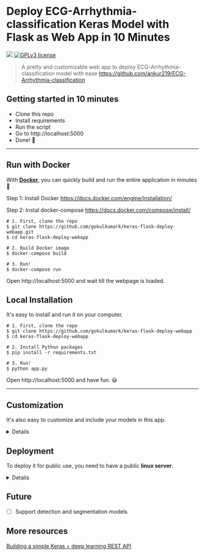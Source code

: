 # Deploy ECG-Arrhythmia-classification Keras Model with Flask as Web App in 10 Minutes

[![](https://img.shields.io/badge/python-3.5%2B-green.svg)]()
[![GPLv3 license](https://img.shields.io/badge/License-GPLv3-blue.svg)](http://perso.crans.org/besson/LICENSE.html)

> A pretty and customizable web app to deploy ECG-Arrhythmia-classification model with ease
https://github.com/ankur219/ECG-Arrhythmia-classification

## Getting started in 10 minutes

- Clone this repo 
- Install requirements
- Run the script
- Go to http://localhost:5000
- Done! :tada:

------------------

## Run with Docker

With **[Docker](https://www.docker.com)**, you can quickly build and run the entire application in minutes :whale:

Step 1: Install Docker https://docs.docker.com/engine/installation/

Step 2: Instal docker-compose https://docs.docker.com/compose/install/
```shell
# 1. First, clone the repo
$ git clone https://github.com/gokulkumark/keras-flask-deploy-webapp.git
$ cd keras-flask-deploy-webapp

# 2. Build Docker image
$ docker-compose build

# 3. Run!
$ docker-compose run
```

Open http://localhost:5000 and wait till the webpage is loaded.

## Local Installation

It's easy to install and run it on your computer.

```shell
# 1. First, clone the repo
$ git clone https://github.com/gokulkumark/keras-flask-deploy-webapp
$ cd keras-flask-deploy-webapp

# 2. Install Python packages
$ pip install -r requirements.txt

# 3. Run!
$ python app.py
```

Open http://localhost:5000 and have fun. :smiley:

------------------

## Customization

It's also easy to customize and include your models in this app.

<details>
 <summary>Details</summary>

### Use your own model

Place your trained `.h5` file saved by `model.save()` under models directory.

Check the [commented code](https://github.com/mtobeiyf/keras-flask-deploy-webapp/blob/master/app.py#L37) in app.py.

### Use other pre-trained model

See [Keras applications](https://keras.io/applications/) for more available models such as DenseNet, MobilNet, NASNet, etc.

Check [this section](https://github.com/mtobeiyf/keras-flask-deploy-webapp/blob/master/app.py#L26) in app.py.

### UI Modification

Modify files in `templates` and `static` directory.

`index.html` for the UI and `main.js` for all the behaviors.

</details>


## Deployment

To deploy it for public use, you need to have a public **linux server**.

<details>
 <summary>Details</summary>
  
### Run the app

Run the script and hide it in background with `tmux` or `screen`.
```
$ python app.py
```

You can also use gunicorn instead of gevent
```
$ gunicorn -b 127.0.0.1:5000 app:app
```

More deployment options, check [here](https://flask.palletsprojects.com/en/1.1.x/deploying/wsgi-standalone/)

### Set up Nginx

To redirect the traffic to your local app.
Configure your Nginx `.conf` file.

```
server {
  listen  80;

  client_max_body_size 20M;

  location / {
      proxy_pass http://127.0.0.1:5000;
  }
}
```

</details>

## Future

- [ ] Support detection and segmentation models

## More resources

[Building a simple Keras + deep learning REST API](https://blog.keras.io/building-a-simple-keras-deep-learning-rest-api.html)
